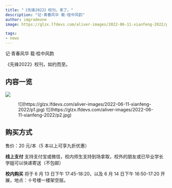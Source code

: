 ```yaml
---
title: "《先锋2022》校刊，来了。"
description: "记·青春风华 载·桂中风韵"
author: imgradeone
image: https://glzx.lfdevs.com/aliver-images/2022-06-11-xianfeng-2022/pic.jpg

tags:
- news
---
```


记·青春风华 载·桂中风韵

《先锋2022》校刊，如约而至。

## 内容一览

![](https://glzx.lfdevs.com/aliver-images/2022-06-11-xianfeng-2022/pic.jpg)

<figure class="half" markdown="1">
![](https://glzx.lfdevs.com/aliver-images/2022-06-11-xianfeng-2022/p1.jpg)
![](https://glzx.lfdevs.com/aliver-images/2022-06-11-xianfeng-2022/p2.jpg)
</figure>

## 购买方式

售价：20 元/本（5 本以上可享九折优惠）

**线上支付** 支持支付宝或微信，校内师生支持到场拿取，校外的朋友或已毕业学长学姐可以快递寄送（不包邮）

**校内购买** 将于 6 月 13 日下午 17:45-18:20，以及 6 月 14 日下午 16:50-17:20 开展，地点：十号楼一楼架空层。

